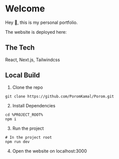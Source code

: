 # Welcome
Hey 👋, this is my personal portfolio.

The website is deployed here:

## The Tech
React, Next.js, Tailwindcss


## Local Build

1. Clone the repo

```
git clone https://github.com/PoromKamal/Porom.git
```

2. Install Dependencies

```
cd %PROJECT_ROOT%
npm i
```

3. Run the project
```
# In the project root
npm run dev
```

4. Open the website on localhost:3000
